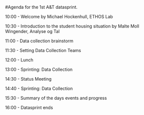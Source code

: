 #Agenda for the 1st A&T datasprint. 

10:00 - Welcome by Michael Hockenhull, ETHOS Lab

10:30 - Introduction to the student housing situation by Malte Moll Wingender, Analyse og Tal

11:00 - Data collection brainstorm

11:30 - Setting Data Collection Teams

12:00 - Lunch

13:00 - Sprinting: Data Collection

14:30 - Status Meeting

14:40 - Sprinting: Data Collection

15:30 - Summary of the days events and progress

16:00 - Datasprint ends
